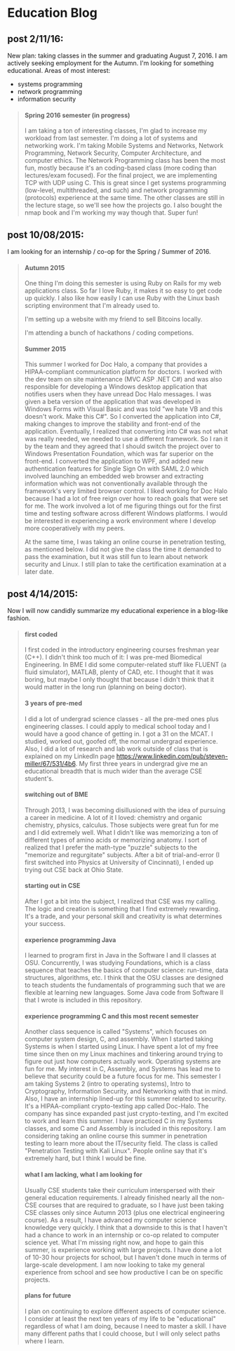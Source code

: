 # Education Blog

## post 2/11/16:

New plan: taking classes in the summer and graduating August 7, 2016.
I am actively seeking employment for the Autumn. I'm looking for something educational.
Areas of most interest:
*	systems programming
*	network programming
*	information security
		
> #### Spring 2016 semester (in progress)
>
> I am taking a ton of interesting classes, I'm glad to increase my workload from last semester. I'm doing a lot of systems and networking work. I'm taking Mobile Systems and Networks, Network Programming, Network Security, Computer Architecture, and computer ethics. The Network Programming class has been the most fun, mostly because it's an coding-based class (more coding than lectures/exam focused). For the final project, we are implementing TCP with UDP using C. This is great since I get systems programming (low-level, multithreaded, and such) and network programming (protocols) experience at the same time. The other classes are still in the lecture stage, so we'll see how the projects go. I also bought the nmap book and I'm working my way though that. Super fun!
	
## post 10/08/2015:

I am looking for an internship / co-op for the Spring / Summer of 2016.
 
> #### Autumn 2015
> 
> One thing I'm doing this semester is using Ruby on Rails for my web applications class. So far I love Ruby, it makes it so easy to get code up quickly. I also like how easily I can use Ruby with the Linux bash scripting environment that I'm already used to.
> 
> I'm setting up a website with my friend to sell Bitcoins locally.
> 
> I'm attending a bunch of hackathons / coding competions.
> 	
> #### Summer 2015
> 
> This summer I worked for Doc Halo, a company that provides a HIPAA-compliant communication platform for doctors. I worked with the dev team on site maintenance (MVC ASP .NET C#) and was also responsible for developing a Windows desktop application that notifies users when they have unread Doc Halo messages. I was given a beta version of the application that was developed in Windows Forms with Visual Basic and was told "we hate VB and this doesn't work. Make this C#". So I converted the application into C#, making changes to improve the stability and front-end of the application. Eventually, I realized that converting into C# was not what was really needed, we needed to use a different framework. So I ran it by the team and they agreed that I should switch the project over to Windows Presentation Foundation, which was far superior on the front-end. I converted the application to WPF, and added new authentication features for Single Sign On with SAML 2.0 which involved launching an embedded web browser and extracting information which was not conventionally available through the framework's very limited browser control. I liked working for Doc Halo because I had a lot of free reign over how to reach goals that were set for me. The work involved a lot of me figuring things out for the first time and testing software across different Windows platforms. I would be interested in experiencing a work environment where I develop more cooperatively with my peers.
> 
> At the same time, I was taking an online course in penetration testing, as mentioned below. I did not give the class the time it demanded to pass the examination, but it was still fun to learn about network security and Linux. I still plan to take the certification examination at a later date.

## post 4/14/2015:

 Now I will now candidly summarize my educational experience in a blog-like fashion.

> #### first coded
> 
> I first coded in the introductory engineering courses freshman year (C++). I didn't think too much of it: I was pre-med Biomedical Engineering. In BME I did some computer-related stuff like FLUENT (a fluid simulator), MATLAB, plenty of CAD, etc. I thought that it was boring, but maybe I only thought that because I didn't think that it would matter in the long run (planning on being doctor). 
> 
> #### 3 years of pre-med
> 
> I did a lot of undergrad science classes - all the pre-med ones plus engineering classes. I could apply to medical school today and I would have a good chance of getting in. I got a 31 on the MCAT. I studied, worked out, goofed off, the normal undergrad experience. Also, I did a lot of research and lab work outside of class that is explained on my LinkedIn page <https://www.linkedin.com/pub/steven-miller/67/531/4b6>. My first three years in undergrad give me an educational breadth that is much wider than the average CSE student's.
> 
> #### switching out of BME
> 
> Through 2013, I was becoming disillusioned with the idea of pursuing a career in medicine. A lot of it I loved: chemistry and organic chemistry, physics, calculus. Those subjects were great fun for me and I did extremely well. What I didn't like was memorizing a ton of different types of amino acids or memorizing anatomy. I sort of realized that I prefer the math-type "puzzle" subjects to the "memorize and regurgitate" subjects. After a bit of trial-and-error (I first switched into Physics at University of Cincinnati), I ended up trying out CSE back at Ohio State.
> 
> #### starting out in CSE 
> 
> After I got a bit into the subject, I realized that CSE was my calling. The logic and creation is something that I find extremely rewarding. It's a trade, and your personal skill and creativity is what determines your success.
> 
> #### experience programming Java
> 
> I learned to program first in Java in the Software I and II classes at OSU. Concurrently, I was studying Foundations, which is a class sequence that teaches the basics of computer science: run-time, data structures, algorithms, etc. I think that the OSU classes are designed to teach students the fundamentals of programming such that we are flexible at learning new languages. Some Java code from Software II that I wrote is included in this repository.
> 
> #### experience programming C and this most recent semester
> 
> Another class sequence is called "Systems", which focuses on computer system design, C, and assembly. When I started taking Systems is when I started using Linux. I have spent a lot of my free time since then on my Linux machines and tinkering around trying to figure out just how computers actually work. Operating systems are fun for me. My interest in C, Assembly, and Systems has lead me to believe that security could be a future focus for me. This semester I am taking Systems 2 (intro to operating systems), Intro to Cryptography, Information Security, and Networking with that in mind. Also, I have an internship lined-up for this summer related to security. It's a HIPAA-compliant crypto-texting app called Doc-Halo. The company has since expanded past just crypto-texting, and I'm excited to work and learn this summer. I have practiced C in my Systems classes, and some C and Assembly is included in this repository. I am considering taking an online course this summer in penetration testing to learn more about the IT/security field. The class is called "Penetration Testing with Kali Linux". People online say that it's extremely hard, but I think I would be fine.
> 
> #### what I am lacking, what I am looking for
> 
> Usually CSE students take their curriculum interspersed with their general education requirements. I already finished nearly all the non-CSE courses that are required to graduate, so I have just been taking CSE classes only since Autumn 2013 (plus one electrical engineering course). As a result, I have advanced my computer science knowledge very quickly. I think that a downside to this is that I haven't had a chance to work in an internship or co-op related to computer science yet. What I'm missing right now, and hope to gain this summer, is experience working with large projects. I have done a lot of 10-30 hour projects for school, but I haven't done much in terms of large-scale development. I am now looking to take my general experience from school and see how productive I can be on specific projects.
> 
> #### plans for future
> 
>  I plan on continuing to explore different aspects of computer science. I consider at least the next ten years of my life to be "educational" regardless of what I am doing, because I need to master a skill. I have many different paths that I could choose, but I will only select paths where I learn.
